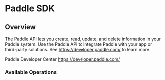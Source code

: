 # Paddle SDK


## Overview

The Paddle API lets you create, read, update, and delete information in your Paddle system. Use the Paddle API to integrate Paddle with your app or third-party solutions. See https://developer.paddle.com/ to learn more.

Paddle Developer Center
<https://developer.paddle.com/>
### Available Operations

